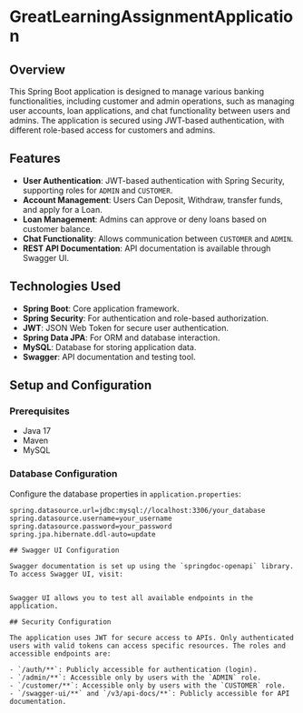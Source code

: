 # GreatLearningAssignmentApplication

## Overview
This Spring Boot application is designed to manage various banking functionalities, including customer and admin operations, such as managing user accounts, loan applications, and chat functionality between users and admins. The application is secured using JWT-based authentication, with different role-based access for customers and admins.

## Features
- **User Authentication**: JWT-based authentication with Spring Security, supporting roles for `ADMIN` and `CUSTOMER`.
- **Account Management**: Users Can Deposit, Withdraw, transfer funds, and apply for a Loan.
- **Loan Management**: Admins can approve or deny loans based on customer balance.
- **Chat Functionality**: Allows communication between `CUSTOMER` and `ADMIN`.
- **REST API Documentation**: API documentation is available through Swagger UI.

## Technologies Used
- **Spring Boot**: Core application framework.
- **Spring Security**: For authentication and role-based authorization.
- **JWT**: JSON Web Token for secure user authentication.
- **Spring Data JPA**: For ORM and database interaction.
- **MySQL**: Database for storing application data.
- **Swagger**: API documentation and testing tool.

## Setup and Configuration

### Prerequisites
- Java 17 
- Maven
- MySQL

### Database Configuration
Configure the database properties in `application.properties`:

```properties
spring.datasource.url=jdbc:mysql://localhost:3306/your_database
spring.datasource.username=your_username
spring.datasource.password=your_password
spring.jpa.hibernate.ddl-auto=update

## Swagger UI Configuration

Swagger documentation is set up using the `springdoc-openapi` library. To access Swagger UI, visit:


Swagger UI allows you to test all available endpoints in the application.

## Security Configuration

The application uses JWT for secure access to APIs. Only authenticated users with valid tokens can access specific resources. The roles and accessible endpoints are:

- `/auth/**`: Publicly accessible for authentication (login).
- `/admin/**`: Accessible only by users with the `ADMIN` role.
- `/customer/**`: Accessible only by users with the `CUSTOMER` role.
- `/swagger-ui/**` and `/v3/api-docs/**`: Publicly accessible for API documentation.


